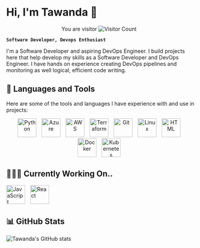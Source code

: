 <head>
    <link rel="stylesheet" href="https://kit.fontawesome.com/f0a6d108e3.css" crossorigin="anonymous">
</head>

# Hi, I'm Tawanda 👋

<p align="center" style="padding-right:10px;">
  You are visitor <img src="https://profile-counter.glitch.me/{tawanda23}/count.svg" alt="Visitor Count" />
</p>

**`Software Developer, Devops Enthusiast`**

I'm a Software Developer and aspiring DevOps Engineer. I build projects here that help develop my skills as a Software Developer and DevOps Engineer. I have hands on experience creating DevOps pipelines and monitoring as well logical, efficient code writing.

## 🧰 Languages and Tools

Here are some of the tools and languages I have experience with and use in projects:

<p align="center">
<img align="centre" alt="Python" width="50px" style="padding-right:10px;" src="https://cdn.jsdelivr.net/gh/devicons/devicon/icons/python/python-plain.svg" />
<img align="centre" alt="Azure" width="50px" style="padding-right:10px;" src="https://cdn.jsdelivr.net/gh/devicons/devicon/icons/azure/azure-original.svg" />
<img align="centre" alt="AWS" width="50px" style="padding-right:10px;" src="https://cdn.jsdelivr.net/gh/devicons/devicon@latest/icons/amazonwebservices/amazonwebservices-plain-wordmark.svg" />
<img align="centre" alt="Terraform" width="50px" style="padding-right:10px;" src="https://cdn.jsdelivr.net/gh/devicons/devicon/icons/terraform/terraform-original.svg" />
<img align="centre" alt="Git" width="50px" style="padding-right:10px;" src="https://cdn.jsdelivr.net/gh/devicons/devicon/icons/git/git-original.svg" />
<img align="centre" alt="Linux" width="50px" style="padding-right:10px;" src="https://cdn.jsdelivr.net/gh/devicons/devicon/icons/linux/linux-original.svg" />
<img align="centre" alt="HTML" width="50px" style="padding-right:10px;" src="https://cdn.jsdelivr.net/gh/devicons/devicon/icons/html5/html5-plain.svg" />   
<img align="centre" alt="Docker" width="50px" style="padding-right:10px;" src="https://cdn.jsdelivr.net/gh/devicons/devicon@latest/icons/docker/docker-original.svg" /> 
<img align="centre" alt="Kubernetes" width="50px" style="padding-right:10px;" src="https://cdn.jsdelivr.net/gh/devicons/devicon@latest/icons/kubernetes/kubernetes-original.svg" /> 
</p>

## 👩🏾‍💻 Currently Working On..

<img align="centre" alt="JavaScript" width="50px" style="padding-right:10px;" src="https://cdn.jsdelivr.net/gh/devicons/devicon/icons/javascript/javascript-plain.svg" /> 
<img align="centre" alt="React" width="50px" style="padding-right:10px;" src="https://cdn.jsdelivr.net/gh/devicons/devicon@latest/icons/react/react-original.svg" />

## 📊 GitHub Stats

![Tawanda's GitHub stats](https://github-readme-stats.vercel.app/api?username=tawanda23&show_icons=true&theme=gruvbox)
